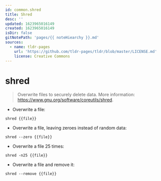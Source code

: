 ```yaml
---
id: common.shred
title: Shred
desc: ''
updated: 1623965016149
created: 1623965016149
isDir: false
gitNotePath: 'pages/{{ noteHiearchy }}.md'
sources:
  - name: tldr-pages
    url: 'https://github.com/tldr-pages/tldr/blob/master/LICENSE.md'
    license: Creative Commons
---
```

# shred

> Overwrite files to securely delete data.
> More information: <https://www.gnu.org/software/coreutils/shred>.

- Overwrite a file:

`shred {{file}}`

- Overwrite a file, leaving zeroes instead of random data:

`shred --zero {{file}}`

- Overwrite a file 25 times:

`shred -n25 {{file}}`

- Overwrite a file and remove it:

`shred --remove {{file}}`

